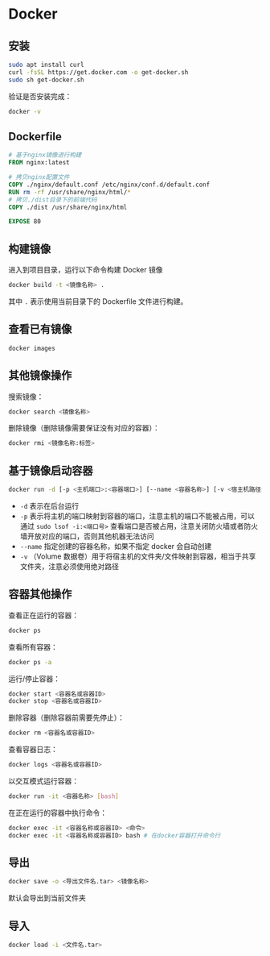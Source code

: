 # Docker

## 安装

```sh
sudo apt install curl
curl -fsSL https://get.docker.com -o get-docker.sh
sudo sh get-docker.sh
```

验证是否安装完成：

```sh
docker -v
```



## Dockerfile

```dockerfile
# 基于nginx镜像进行构建
FROM nginx:latest

# 拷贝nginx配置文件
COPY ./nginx/default.conf /etc/nginx/conf.d/default.conf
RUN rm -rf /usr/share/nginx/html/*
# 拷贝./dist目录下的前端代码
COPY ./dist /usr/share/nginx/html

EXPOSE 80
```



## 构建镜像

进入到项目目录，运行以下命令构建 Docker 镜像

```sh
docker build -t <镜像名称> .
```

其中 `.` 表示使用当前目录下的 Dockerfile 文件进行构建。



## 查看已有镜像

```sh
docker images
```



## 其他镜像操作

搜索镜像：

```sh
docker search <镜像名称>
```

删除镜像（删除镜像需要保证没有对应的容器）：

```sh
docker rmi <镜像名称:标签>
```



## 基于镜像启动容器

```sh
docker run -d [-p <主机端口>:<容器端口>] [--name <容器名称>] [-v <宿主机路径>:<容器路径>] <镜像名称>
```

- `-d` 表示在后台运行
- `-p` 表示将主机的端口映射到容器的端口，注意主机的端口不能被占用，可以通过 `sudo lsof -i:<端口号>` 查看端口是否被占用，注意关闭防火墙或者防火墙开放对应的端口，否则其他机器无法访问
- `--name` 指定创建的容器名称，如果不指定 docker 会自动创建
- `-v` （Volume 数据卷）用于将宿主机的文件夹/文件映射到容器，相当于共享文件夹，注意必须使用绝对路径



## 容器其他操作

查看正在运行的容器：

```sh
docker ps
```

查看所有容器：

```sh
docker ps -a
```

运行/停止容器：

```sh
docker start <容器名或容器ID>
docker stop <容器名或容器ID>
```

删除容器（删除容器前需要先停止）：

```sh
docker rm <容器名或容器ID>
```

查看容器日志：

```sh
docker logs <容器名或容器ID>
```

以交互模式运行容器：

```sh
docker run -it <容器名称> [bash]
```

在正在运行的容器中执行命令：

```sh
docker exec -it <容器名称或容器ID> <命令>
docker exec -it <容器名称或容器ID> bash # 在docker容器打开命令行
```



## 导出

```sh
docker save -o <导出文件名.tar> <镜像名称>
```

默认会导出到当前文件夹



## 导入

```sh
docker load -i <文件名.tar>
```

